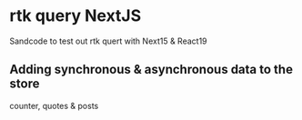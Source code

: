 # rtk query NextJS
Sandcode to test out rtk quert with Next15 & React19

## Adding synchronous & asynchronous data to the store
counter, quotes & posts


